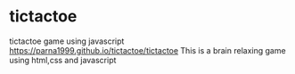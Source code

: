 # tictactoe
tictactoe game using javascript
https://parna1999.github.io/tictactoe/tictactoe
This is a brain relaxing game using html,css and javascript
